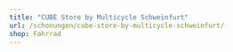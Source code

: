 ```yaml
---
title: "CUBE Store by Multicycle Schweinfurt"
url: /schonungen/cube-store-by-multicycle-schweinfurt/
shop: Fahrrad
---
```

